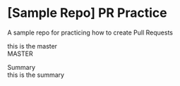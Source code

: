 # [Sample Repo] PR Practice
A sample repo for practicing how to create Pull Requests



this is the master <br/>
MASTER

Summary <br/>
this is the summary <br/>


